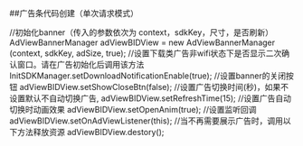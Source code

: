 ##广告条代码创建（单次请求模式）

//初始化banner（传入的参数依次为 context，sdkKey，尺寸，是否刷新）
AdViewBannerManager adViewBIDView = new AdViewBannerManager (context, sdkKey, adSize, true);
//设置下载类广告非wifi状态下是否显示二次确认窗口。请在广告初始化后调用该方法
InitSDKManager.setDownloadNotificationEnable(true);
//设置banner的关闭按钮
adViewBIDView.setShowCloseBtn(false);
//设置广告切换时间(秒)，如果不设置默认不自动切换广告,
adViewBIDView.setRefreshTime(15);
//设置广告自动切换时动画效果
adViewBIDView.setOpenAnim(true);
//设置监听回调
adViewBIDView.setOnAdViewListener(this);
//当不再需要展示广告时，调用以下方法释放资源
adViewBIDView.destory();
